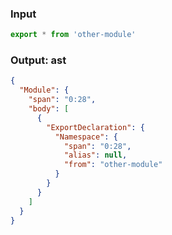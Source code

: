 ### Input
```js
export * from 'other-module'
```

### Output: ast
```json
{
  "Module": {
    "span": "0:28",
    "body": [
      {
        "ExportDeclaration": {
          "Namespace": {
            "span": "0:28",
            "alias": null,
            "from": "other-module"
          }
        }
      }
    ]
  }
}
```
